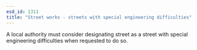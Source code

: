 ```yaml
---
esd_id: 1311
title: "Street works - streets with special engineering difficulties"
---
```


A local authority must consider designating street as a street with special engineering difficulties when requested to do so.

